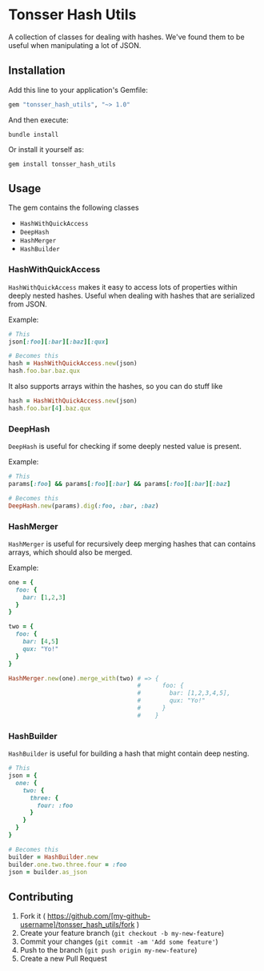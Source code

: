 # Tonsser Hash Utils

A collection of classes for dealing with hashes. We've found them to be useful when manipulating a lot of JSON.

## Installation

Add this line to your application's Gemfile:

```ruby
gem "tonsser_hash_utils", "~> 1.0"
```

And then execute:

```
bundle install
```

Or install it yourself as:

```
gem install tonsser_hash_utils
```

## Usage

The gem contains the following classes

- `HashWithQuickAccess`
- `DeepHash`
- `HashMerger`
- `HashBuilder`

### HashWithQuickAccess

`HashWithQuickAccess` makes it easy to access lots of properties within deeply nested hashes. Useful when dealing with hashes that are serialized from JSON.

Example:

```ruby
# This
json[:foo][:bar][:baz][:qux]

# Becomes this
hash = HashWithQuickAccess.new(json)
hash.foo.bar.baz.qux
```

It also supports arrays within the hashes, so you can do stuff like

```ruby
hash = HashWithQuickAccess.new(json)
hash.foo.bar[4].baz.qux
```

### DeepHash

`DeepHash` is useful for checking if some deeply nested value is present.

Example:

```ruby
# This
params[:foo] && params[:foo][:bar] && params[:foo][:bar][:baz]

# Becomes this
DeepHash.new(params).dig(:foo, :bar, :baz)
```

### HashMerger

`HashMerger` is useful for recursively deep merging hashes that can contains arrays, which should also be merged.

Example:

```ruby
one = {
  foo: {
    bar: [1,2,3]
  }
}

two = {
  foo: {
    bar: [4,5]
    qux: "Yo!"
  }
}

HashMerger.new(one).merge_with(two) # => {
                                    #      foo: {
                                    #        bar: [1,2,3,4,5],
                                    #        qux: "Yo!"
                                    #      }
                                    #    }
```

### HashBuilder

`HashBuilder` is useful for building a hash that might contain deep nesting.

```ruby
# This
json = {
  one: {
    two: {
      three: {
        four: :foo
      }
    }
  }
}

# Becomes this
builder = HashBuilder.new
builder.one.two.three.four = :foo
json = builder.as_json
```

## Contributing

1. Fork it ( https://github.com/[my-github-username]/tonsser_hash_utils/fork )
2. Create your feature branch (`git checkout -b my-new-feature`)
3. Commit your changes (`git commit -am 'Add some feature'`)
4. Push to the branch (`git push origin my-new-feature`)
5. Create a new Pull Request
